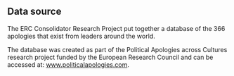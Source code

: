 ## Data source

The ERC Consolidator Research Project put together a database of the 366 apologies that exist from leaders around the world.

The database was created as part of the Political Apologies across Cultures research project funded by the European Research Council and can be accessed at: www.politicalapologies.com.

